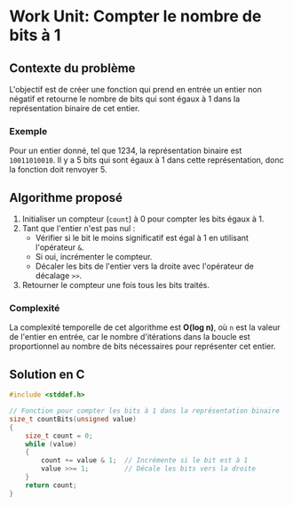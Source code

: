 # Work Unit: Compter le nombre de bits à 1

## Contexte du problème
L'objectif est de créer une fonction qui prend en entrée un entier non négatif et retourne le nombre de bits qui sont égaux à 1 dans la représentation binaire de cet entier.

### Exemple
Pour un entier donné, tel que 1234, la représentation binaire est `10011010010`. Il y a 5 bits qui sont égaux à 1 dans cette représentation, donc la fonction doit renvoyer 5.

## Algorithme proposé

1. Initialiser un compteur (`count`) à 0 pour compter les bits égaux à 1.
2. Tant que l'entier n'est pas nul :
   - Vérifier si le bit le moins significatif est égal à 1 en utilisant l'opérateur `&`.
   - Si oui, incrémenter le compteur.
   - Décaler les bits de l'entier vers la droite avec l'opérateur de décalage `>>`.
3. Retourner le compteur une fois tous les bits traités.

### Complexité
La complexité temporelle de cet algorithme est **O(log n)**, où `n` est la valeur de l'entier en entrée, car le nombre d'itérations dans la boucle est proportionnel au nombre de bits nécessaires pour représenter cet entier.

## Solution en C

```c
#include <stddef.h>

// Fonction pour compter les bits à 1 dans la représentation binaire
size_t countBits(unsigned value)
{
    size_t count = 0;
    while (value)
    {
        count += value & 1;  // Incrémente si le bit est à 1
        value >>= 1;         // Décale les bits vers la droite
    }
    return count;
}
